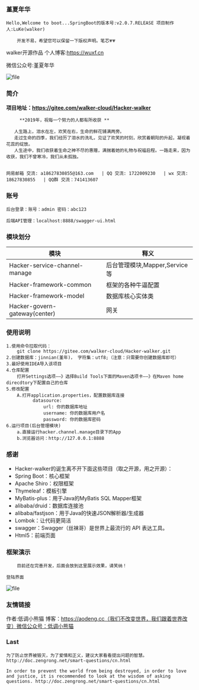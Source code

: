  
### 堇夏年华        
    

```
Hello,Welcome to boot...SpringBoot的版本号:v2.0.7.RELEASE 项目制作人:LuKe(walker)

    开发不易，希望您可以保留一下版权声明。笔芯💗💗
```
walker开源作品   个人博客:https://wuxf.cn   

微信公众号:堇夏年华

![file](https://images.gitee.com/uploads/images/2019/0610/161454_710bf233_2127888.png)


### 简介
   **项目地址：https://gitee.com/walker-cloud/Hacker-walker** 

         **2019年，祝每一个努力的人都有所收获 ** 

       人生路上，泪水在左，欢笑在右，生命的鲜花铺满两旁。
       走过生命的四季，我们经历了泪水的洗礼，见证了欢笑的时刻，欣赏着朝阳的升起，凝视着花蕊的绽放。
       人生途中，我们收获着生命之神不尽的惠赠，满揣着她的礼物与祝福启程。一路走来，因为收获，我们不曾寒冷，我们从未孤独。

       
    网易邮箱 交流: a18627830855@163.com   | QQ 交流: 1722009230   | wx 交流: 18627830855   | QQ群 交流：741413607


### 账号
    
```
后台登录：账号：admin 密码：abc123

后端API管理：localhost:8888/swagger-ui.html
```

### 模块划分
| 模块   | 释义   |
| -- | -- |
| Hacker-service-channel-manage  |  后台管理模块,Mapper,Service等 |
| Hacker-framework-common  | 框架的各种牛逼配置   |
| Hacker-framework-model  |  数据库核心实体类  |
| Hacker-govern-gateway(center)  |  网关  |



### 使用说明 
```
1.使用命令拉取代码：
    git clone https://gitee.com/walker-cloud/Hacker-walker.git 
2.创建数据库：jinnian(堇年)， 字符集：utf8;（注意：只需要你创建数据库即可）
3.最好使用IDEA导入该项目
4.仓库配置
    打开Settings选项——》选择Build Tools下面的Maven选项卡——》在Maven home direcdtory下配置自己的仓库
5.修改配置
    A.打开application.properties，配置数据库连接
          datasource:
              url: 你的数据库地址
              username: 你的数据库用户名
              password: 你的数据库密码
6.运行项目(后台管理模块)
    a.直接运行hacker.channel.manage目录下的App
    b.浏览器访问：http://127.0.0.1:8888
```


### 感谢
- Hacker-walker的诞生离不开下面这些项目（取之开源，用之开源）：
- Spring Boot：核心框架
- Apache Shiro：权限框架
- Thymeleaf：模板引擎
- MyBatis-plus：用于Java的MyBatis SQL Mapper框架
- alibaba/druid：数据库连接池
- alibaba/fastjson：用于Java的快速JSON解析器/生成器
- Lombok：让代码更简洁
- swagger：Swagger（丝袜哥）是世界上最流行的 API 表达工具。
- Html5：前端页面


### 框架演示

```
    目前还在完善开发，后面会放到这里展示效果，请笑纳！
```
```
登陆界面
```
![file](https://www.wuxf.cn/upload/2019/5/3764196425a230a37690a1d5146445420190610155447587.png)

### 友情链接
作者:低调小熊猫 博客：https://aodeng.cc（我们不改变世界，我们跟着世界改变）微信公众号：低调小熊猫

### Last
    为了防止世界被毁灭，为了爱情和正义，建议大家看看提出问题的智慧。http://doc.zengrong.net/smart-questions/cn.html

    In order to prevent the world from being destroyed, in order to love and justice, it is recommended to look at the wisdom of asking questions. http://doc.zengrong.net/smart-questions/cn.html
